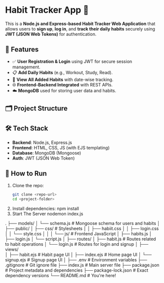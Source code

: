 # Habit Tracker App 🧠

This is a **Node.js and Express-based Habit Tracker Web Application** that allows users to **sign up**, **log in**, and **track their daily habits** securely using **JWT (JSON Web Tokens)** for authentication.

## 🔐 Features

- ✅ **User Registration & Login** using JWT for secure session management.
- 📋 **Add Daily Habits** (e.g., Workout, Study, Read).
- 📅 **View All Added Habits** with date-wise tracking.
- 🌐 **Frontend-Backend Integrated** with REST APIs.
- ☁️ **MongoDB** used for storing user data and habits.

## 🗂️ Project Structure


## 🛠️ Tech Stack

- **Backend**: Node.js, Express.js
- **Frontend**: HTML, CSS, JS (with EJS templating)
- **Database**: MongoDB (Mongoose)
- **Auth**: JWT (JSON Web Token)

## 🚀 How to Run

1. Clone the repo:
   ```bash
   git clone <repo-url>
   cd <project-folder>

2. Install dependencies:
   npm install
3. Start The Server
   nodemon index.js 

.
├── models/
│   └── schema.js           # Mongoose schema for users and habits
│
├── public/
│   ├── css/                # Stylesheets
│   │   ├── habiit.css
│   │   ├── login.css
│   │   └── style.css
│   │
│   └── js/                 # Frontend JavaScript
│       ├── habits.js
│       ├── login.js
│       └── script.js
│
├── routes/
│   ├── habit.js            # Routes related to habit operations
│   └── login.js            # Routes for login and signup
│
├── views/                 
│   ├── habit.ejs           # Habit page UI
│   ├── index.ejs           # Home page UI
│   └── signup.ejs          # Signup page UI
│
├── .env                    # Environment variables
├── .gitignore              # Git ignore file
├── index.js                # Main server file
├── package.json            # Project metadata and dependencies
├── package-lock.json       # Exact dependency versions
└── README.md               # You're here!
